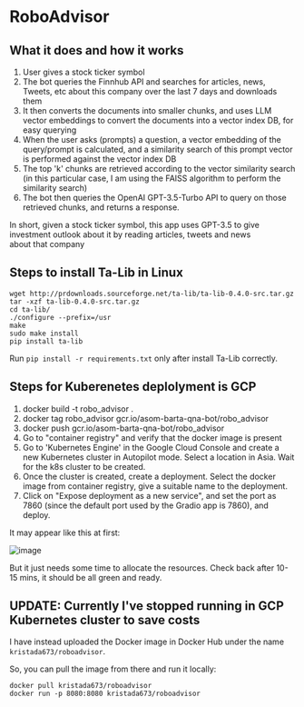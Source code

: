 # RoboAdvisor

## What it does and how it works
1) User gives a stock ticker symbol
2) The bot queries the Finnhub API and searches for articles, news, Tweets, etc about this company over the last 7 days and downloads them
3) It then converts the documents into smaller chunks, and uses LLM vector embeddings to convert the documents into a vector index DB, for easy querying
4) When the user asks (prompts) a question, a vector embedding of the query/prompt is calculated, and a similarity search of this prompt vector is performed against the vector index DB
5) The top 'k' chunks are retrieved according to the vector similarity search (in this particular case, I am using the FAISS algorithm to perform the similarity search)
6) The bot then queries the OpenAI GPT-3.5-Turbo API to query on those retrieved chunks, and returns a response.

In short, given a stock ticker symbol, this app uses GPT-3.5 to give investment outlook about it by reading articles, tweets and news about that company

## Steps to install Ta-Lib in Linux

```
wget http://prdownloads.sourceforge.net/ta-lib/ta-lib-0.4.0-src.tar.gz
tar -xzf ta-lib-0.4.0-src.tar.gz
cd ta-lib/
./configure --prefix=/usr
make
sudo make install
pip install ta-lib
```
Run `pip install -r requirements.txt` only after install Ta-Lib correctly.

## Steps for Kuberenetes deplolyment is GCP

1. docker build -t robo_advisor .
2. docker tag robo_advisor gcr.io/asom-barta-qna-bot/robo_advisor
3. docker push gcr.io/asom-barta-qna-bot/robo_advisor
4. Go to "container registry" and verify that the docker image is present
5. Go to 'Kubernetes Engine' in the Google Cloud Console and create a new Kubernetes cluster in Autopilot mode. Select a location in Asia. Wait for the k8s cluster to be created.
6. Once the cluster is created, create a deployment. Select the docker image from container registry, give a suitable name to the deployment.
7. Click on "Expose deployment as a new service", and set the port as 7860 (since the default port used by the Gradio app is 7860), and deploy.

It may appear like this at first:

![image](https://github.com/PrashantSaikia/RoboAdvisor/assets/39755678/164ef861-8689-44d5-8709-851c36f3bc8c)

But it just needs some time to allocate the resources. Check back after 10-15 mins, it should be all green and ready.

## UPDATE: Currently I've stopped running in GCP Kubernetes cluster to save costs

I have instead uploaded the Docker image in Docker Hub under the name `kristada673/roboadvisor`.

So, you can pull the image from there and run it locally:

```
docker pull kristada673/roboadvisor
docker run -p 8080:8080 kristada673/roboadvisor
```

